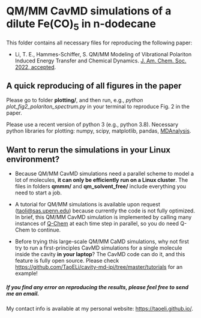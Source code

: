 # QM/MM CavMD simulations of a dilute Fe(CO)<sub>5</sub> in n-dodecane

This folder contains all necessary files for reproducing the following paper:

- Li, T. E., Hammes-Schiffer, S.  QM/MM Modeling of Vibrational Polariton Induced Energy Transfer and Chemical Dynamics. [J. Am. Chem. Soc. 2022, accepted](https://arxiv.org/abs/2212.02322).

## A quick reproducing of all figures in the paper

Please go to folder **plotting/**, and then run, e.g., *python plot_fig2_polariton_spectrum.py* in your terminal to reproduce Fig. 2 in the paper.

Please use a recent version of python 3 (e.g., python 3.8). Necessary python libraries for plotting: numpy, scipy, matplotlib, pandas, [MDAnalysis](https://www.mdanalysis.org/pages/installation_quick_start/).

## Want to rerun the simulations in your Linux environment?

- Because QM/MM CavMD simulations need a parallel scheme to model a lot of molecules, **it can only be efficiently run on a Linux cluster**. The files in folders **qmmm/** and **qm_solvent_free/** include everything you need to start a job.

- A tutorial for QM/MM simulations is available upon request (taoli@sas.upenn.edu) because currently the code is not fully optimized. In brief, this QM/MM CavMD simulation is implemented by calling many instances of [Q-Chem](https://www.q-chem.com/) at each time step in parallel, so you do need Q-Chem to continue.

- Before trying this large-scale QM/MM CaMD simulations, why not first try to run a first-principles CavMD simulations for a single molecule inside the cavity **in your laptop**? The CavMD code can do it, and this feature is fully open source. Please check https://github.com/TaoELi/cavity-md-ipi/tree/master/tutorials for an example!


##### If you find any error on reproducing the results, please feel free to send me an email.

My contact info is available at my personal website: https://taoeli.github.io/.
